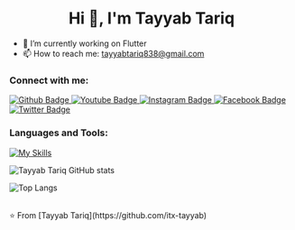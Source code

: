  <h1 align="center">Hi 👋, I'm Tayyab Tariq</h1>

- 🔭 I’m currently working on Flutter
- 📫 How to reach me: tayyabtariq838@gmail.com
  
### Connect with me:
<div id="badges">
  <a href="https://github.com/itx-tayyab">
    <img src="https://img.shields.io/badge/Github-white?style=for-the-badge&logo=Github&logoColor=black" alt="Github Badge"/>
  </a>
  <a href="https://www.youtube.com/channel/UCzvRaprYPhvAplMK36Gu0kw">
    <img src="https://img.shields.io/badge/YouTube-red?style=for-the-badge&logo=youtube&logoColor=white" alt="Youtube Badge"/>
  </a>
   <a href="https://www.instagram.com/axif_taj">
    <img src="https://img.shields.io/badge/Instagram-purple?style=for-the-badge&logo=instagram&logoColor=white" alt="Instagram Badge"/>
  </a>
   <a href="https://fb.com/aaxiftaj">
    <img src="https://img.shields.io/badge/Facebook-blue?style=for-the-badge&logo=facebook&logoColor=white" alt="Facebook Badge"/>
  </a>
   <a href="https://twitter.com/axiftaj">
    <img src="https://img.shields.io/badge/Twitter-blue?style=for-the-badge&logo=twitter&logoColor=white" alt="Twitter Badge"/>
  </a>
</div>

### Languages and Tools:
[![My Skills](https://skillicons.dev/icons?i=flutter,dart,firebase,github,git,postman&perline=5)](https://skillicons.dev)

![Tayyab Tariq GitHub stats](https://github-readme-stats.vercel.app/api?username=itx-tayyab&show_icons=true&theme=dark)

![Top Langs](https://github-readme-stats.vercel.app/api/top-langs/?username=itx-tayyab&theme=dark)


<br>
⭐️ From [Tayyab Tariq](https://github.com/itx-tayyab)
